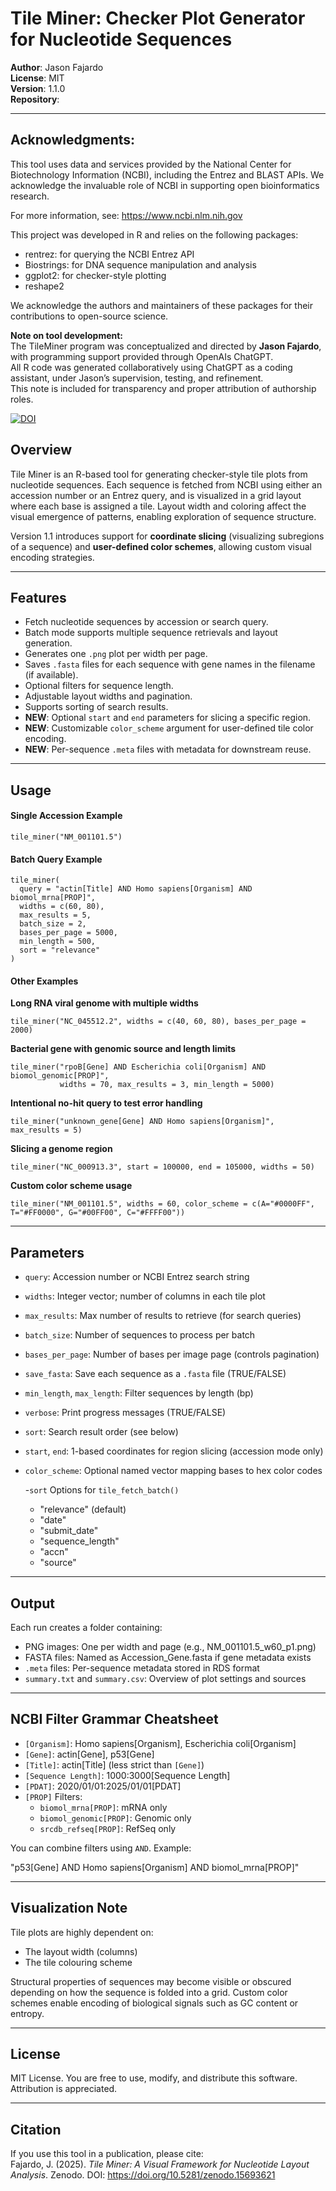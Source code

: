 # Tile Miner: Checker Plot Generator for Nucleotide Sequences

**Author**: Jason Fajardo  
**License**: MIT  
**Version**: 1.1.0  
**Repository**:

---

## **Acknowledgments:**
This tool uses data and services provided by the National Center for Biotechnology Information (NCBI), including the Entrez and BLAST APIs. We acknowledge the invaluable role of NCBI in supporting open bioinformatics research.

For more information, see: https://www.ncbi.nlm.nih.gov

This project was developed in R and relies on the following packages:

- rentrez: for querying the NCBI Entrez API
- Biostrings: for DNA sequence manipulation and analysis
- ggplot2: for checker-style plotting
- reshape2

We acknowledge the authors and maintainers of these packages for their contributions to open-source science.

 **Note on tool development:**  
 The TileMiner program was conceptualized and directed by **Jason Fajardo**, with programming support provided through OpenAIs ChatGPT.  
 All R code was generated collaboratively using ChatGPT as a coding assistant, under Jason’s supervision, testing, and refinement.  
 This note is included for transparency and proper attribution of authorship roles.


[![DOI](https://zenodo.org/badge/DOI/10.5281/zenodo.15693621.svg)](https://doi.org/10.5281/zenodo.15693621)



## Overview
Tile Miner is an R-based tool for generating checker-style tile plots from nucleotide sequences. Each sequence is fetched from NCBI using either an accession number or an Entrez query, and is visualized in a grid layout where each base is assigned a tile. Layout width and coloring affect the visual emergence of patterns, enabling exploration of sequence structure.

Version 1.1 introduces support for **coordinate slicing** (visualizing subregions of a sequence) and **user-defined color schemes**, allowing custom visual encoding strategies.

---

## Features
- Fetch nucleotide sequences by accession or search query.  
- Batch mode supports multiple sequence retrievals and layout generation.  
- Generates one `.png` plot per width per page.  
- Saves `.fasta` files for each sequence with gene names in the filename (if available).  
- Optional filters for sequence length.  
- Adjustable layout widths and pagination.  
- Supports sorting of search results.  
- **NEW**: Optional `start` and `end` parameters for slicing a specific region.  
- **NEW**: Customizable `color_scheme` argument for user-defined tile color encoding.  
- **NEW**: Per-sequence `.meta` files with metadata for downstream reuse.

---

## Usage

#### Single Accession Example

    tile_miner("NM_001101.5")


#### Batch Query Example

    tile_miner(
      query = "actin[Title] AND Homo sapiens[Organism] AND biomol_mrna[PROP]",
      widths = c(60, 80),
      max_results = 5,
      batch_size = 2,
      bases_per_page = 5000,
      min_length = 500,
      sort = "relevance"
    )


#### Other Examples

**Long RNA viral genome with multiple widths**
  
    tile_miner("NC_045512.2", widths = c(40, 60, 80), bases_per_page = 2000)

**Bacterial gene with genomic source and length limits**
  
    tile_miner("rpoB[Gene] AND Escherichia coli[Organism] AND biomol_genomic[PROP]", 
               widths = 70, max_results = 3, min_length = 5000)

**Intentional no-hit query to test error handling**

    tile_miner("unknown_gene[Gene] AND Homo sapiens[Organism]", max_results = 5)

**Slicing a genome region**

    tile_miner("NC_000913.3", start = 100000, end = 105000, widths = 50)

**Custom color scheme usage**

    tile_miner("NM_001101.5", widths = 60, color_scheme = c(A="#0000FF", T="#FF0000", G="#00FF00", C="#FFFF00"))

---

## Parameters
- `query`: Accession number or NCBI Entrez search string  
- `widths`: Integer vector; number of columns in each tile plot  
- `max_results`: Max number of results to retrieve (for search queries)  
- `batch_size`: Number of sequences to process per batch  
- `bases_per_page`: Number of bases per image page (controls pagination)  
- `save_fasta`: Save each sequence as a `.fasta` file (TRUE/FALSE)  
- `min_length`, `max_length`: Filter sequences by length (bp)  
- `verbose`: Print progress messages (TRUE/FALSE)  
- `sort`: Search result order (see below)  
- `start`, `end`: 1-based coordinates for region slicing (accession mode only)  
- `color_scheme`: Optional named vector mapping bases to hex color codes  

  -`sort` Options for `tile_fetch_batch()`

     - "relevance" (default)
     - "date"  
     - "submit_date"  
     - "sequence_length"  
     - "accn"  
     - "source"  

---

## Output
Each run creates a folder containing:  
- PNG images: One per width and page (e.g., NM_001101.5_w60_p1.png)  
- FASTA files: Named as Accession_Gene.fasta if gene metadata exists  
- `.meta` files: Per-sequence metadata stored in RDS format  
- `summary.txt` and `summary.csv`: Overview of plot settings and sources  

---

## NCBI Filter Grammar Cheatsheet
- `[Organism]`: Homo sapiens[Organism], Escherichia coli[Organism]  
- `[Gene]`: actin[Gene], p53[Gene]  
- `[Title]`: actin[Title] (less strict than `[Gene]`)  
- `[Sequence Length]`: 1000:3000[Sequence Length]  
- `[PDAT]`: 2020/01/01:2025/01/01[PDAT]  
- `[PROP]` Filters:  
  - `biomol_mrna[PROP]`: mRNA only  
  - `biomol_genomic[PROP]`: Genomic only  
  - `srcdb_refseq[PROP]`: RefSeq only  

You can combine filters using `AND`. Example:  

"p53[Gene] AND Homo sapiens[Organism] AND biomol_mrna[PROP]"

---

## Visualization Note
Tile plots are highly dependent on:  
- The layout width (columns)  
- The tile colouring scheme  

Structural properties of sequences may become visible or obscured depending on how the sequence is folded into a grid. Custom color schemes enable encoding of biological signals such as GC content or entropy.

---

## License
MIT License. You are free to use, modify, and distribute this software. Attribution is appreciated.

---

## Citation
If you use this tool in a publication, please cite:  
Fajardo, J. (2025). *Tile Miner: A Visual Framework for Nucleotide Layout Analysis*. Zenodo. DOI: https://doi.org/10.5281/zenodo.15693621
